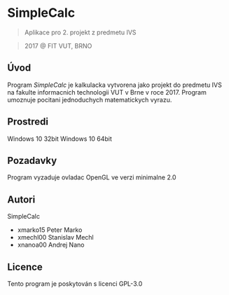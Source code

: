 # SimpleCalc
> Aplikace pro 2. projekt z predmetu IVS

> 2017 @ FIT VUT, BRNO

Úvod
--------

Program *SimpleCalc* je kalkulacka vytvorena jako projekt do predmetu IVS na
fakulte informacnich technologii VUT v Brne v roce 2017. Program umoznuje
pocitani jednoduchych matematickych vyrazu.

Prostredi
---------

Windows 10 32bit
Windows 10 64bit

Pozadavky
---------

Program vyzaduje ovladac OpenGL ve verzi minimalne 2.0

Autori
--------

SimpleCalc
- xmarko15 Peter Marko
- xmechl00 Stanislav Mechl
- xnanoa00 Andrej Nano

Licence
-------

Tento program je poskytován s licenci GPL-3.0


